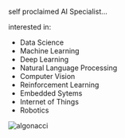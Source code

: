 self proclaimed AI Specialist...

interested in: 
- Data Science
- Machine Learning
- Deep Learning
- Natural Language Processing
- Computer Vision
- Reinforcement Learning
- Embedded Sytems
- Internet of Things
- Robotics

<p><img align="center" src="https://github-readme-streak-stats.herokuapp.com/?user=algonacci&" alt="algonacci" /></p>
